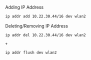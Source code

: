 Adding IP Address

```bash
ip addr add 10.22.30.44/16 dev wlan2
```

Deleting/Removing IP Address

```
ip addr del 10.22.30.44/16 dev wlan2
```
`+`
```
ip addr flush dev wlan2
```
